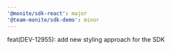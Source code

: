 ```yaml
---
'@monite/sdk-react': major
'@team-monite/sdk-demo': minor
---
```


feat(DEV-12955): add new styling approach for the SDK
